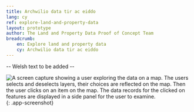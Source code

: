 ```yaml
---
title: Archwilio data tir ac eiddo
lang: cy
ref: explore-land-and-property-data
layout: prototype
author: The Land and Property Data Proof of Concept Team
breadcrumb:
    en: Explore land and property data
    cy: Archwilio data tir ac eiddo
---
```


-- Welsh text to be added --

![A screen capture showing a user exploring the data on a map. The users selects and deselects layers, their choices are reflected on the map. Then the user clicks on an item on the map. The data records for the clicked on features are displayed in a side panel for the user to examine.](/property-data-poc/assets/images/prototype-explore-land-and-property-data.gif){: .app-screenshot}

